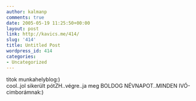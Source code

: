 ```yaml
---
author: kalmanp
comments: true
date: 2005-05-19 11:25:50+00:00
layout: post
link: http://kavics.me/414/
slug: '414'
title: Untitled Post
wordpress_id: 414
categories:
- Uncategorized
---
```


titok munkahelyblog:)  
cool..jol sikerült pótZH..végre..ja meg BOLDOG NÉVNAPOT..MINDEN IVÓ-cimborámnak:)
